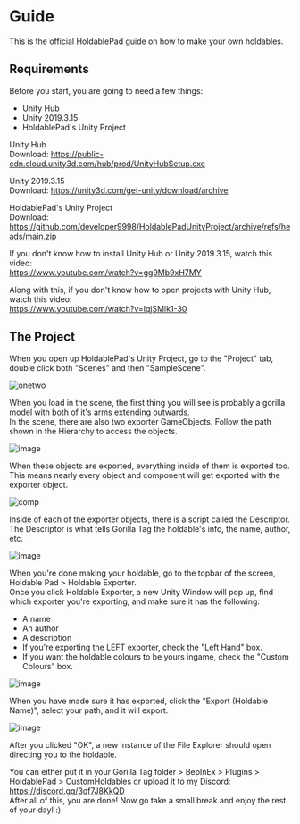 # Guide
This is the official HoldablePad guide on how to make your own holdables.                

## Requirements 
Before you start, you are going to need a few things:
- Unity Hub
- Unity 2019.3.15
- HoldablePad's Unity Project

Unity Hub                
Download: https://public-cdn.cloud.unity3d.com/hub/prod/UnityHubSetup.exe                

Unity 2019.3.15                
Download: https://unity3d.com/get-unity/download/archive                

HoldablePad's Unity Project                
Download: https://github.com/developer9998/HoldablePadUnityProject/archive/refs/heads/main.zip                

If you don't know how to install Unity Hub or Unity 2019.3.15, watch this video:                
https://www.youtube.com/watch?v=gg9Mb9xH7MY                

Along with this, if you don't know how to open projects with Unity Hub, watch this video:                
https://www.youtube.com/watch?v=IqjSMlk1-30                

## The Project
When you open up HoldablePad's Unity Project, go to the "Project" tab, double click both "Scenes" and then "SampleScene". 

![onetwo](https://user-images.githubusercontent.com/81720436/176589610-978cc6eb-04b2-43ae-9fa5-ab1116b004bf.png)

When you load in the scene, the first thing you will see is probably a gorilla model with both of it's arms extending outwards.                
In the scene, there are also two exporter GameObjects. Follow the path shown in the Hierarchy to access the objects.                

![image](https://user-images.githubusercontent.com/81720436/177212358-ff2d5889-f0a5-44c5-9c69-cf1518fb159c.png)

When these objects are exported, everything inside of them is exported too.                
This means nearly every object and component will get exported with the exporter object.                

![comp](https://user-images.githubusercontent.com/81720436/176591533-9263d38c-ea8b-4f24-a950-d0405028aa7d.png)

Inside of each of the exporter objects, there is a script called the Descriptor.                
The Descriptor is what tells Gorilla Tag the holdable's info, the name, author, etc.                

![image](https://user-images.githubusercontent.com/81720436/177212634-2d030b7f-8fd5-44d8-8f65-6f0db3536b69.png)

When you're done making your holdable, go to the topbar of the screen, Holdable Pad > Holdable Exporter.                
Once you click Holdable Exporter, a new Unity Window will pop up, find which exporter you're exporting, and make sure it has the following:                
- A name
- An author
- A description
- If you're exporting the LEFT exporter, check the "Left Hand" box.
- If you want the holdable colours to be yours ingame, check the "Custom Colours" box.

![image](https://user-images.githubusercontent.com/81720436/177212438-91bb98c2-fcaf-4a79-bd02-8a8f6ab797be.png)

When you have made sure it has exported, click the "Export (Holdable Name)", select your path, and it will export.

![image](https://user-images.githubusercontent.com/81720436/177212737-b7eb1378-f761-41d3-92b3-77983cc29cc4.png)

After you clicked "OK", a new instance of the File Explorer should open directing you to the holdable.
              
You can either put it in your Gorilla Tag folder > BepInEx > Plugins > HoldablePad > CustomHoldables or upload it to my Discord: https://discord.gg/3qf7J8KkQD       
After all of this, you are done! Now go take a small break and enjoy the rest of your day! :)                
